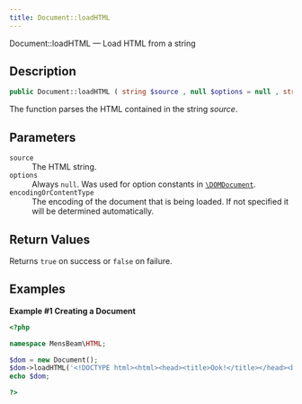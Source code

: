 ```yaml
---
title: Document::loadHTML
---
```


Document::loadHTML — Load HTML from a string

## Description ##

```php
public Document::loadHTML ( string $source , null $options = null , string|null $encodingOrContentType = null ) : bool
```

The function parses the HTML contained in the string <var>source</var>.

## Parameters ##

<dl>
 <dt><code>source</code></dt>
 <dd>The HTML string.</dd>

 <dt><code>options</code></dt>
 <dd>Always <code>null</code>. Was used for option constants in <a href="https://www.php.net/manual/en/class.domdocument.php"><code>\DOMDocument</code></a>.</dd>

 <dt><code>encodingOrContentType</code></dt>
 <dd>The encoding of the document that is being loaded. If not specified it will be determined automatically.</dd>
</dl>

## Return Values ##

Returns <code>true</code> on success or <code>false</code> on failure.

## Examples ##

**Example \#1 Creating a Document**

```php
<?php

namespace MensBeam\HTML;

$dom = new Document();
$dom->loadHTML('<!DOCTYPE html><html><head><title>Ook!</title></head><body><h1>Eek</h1></body></html>');
echo $dom;

?>
```